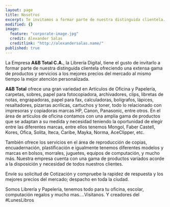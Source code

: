 ```yaml
---
layout: page
title: Nosotros
excerpt: Te invitamos a formar parte de nuestra distinguida clientela.
modified: {}
image: 
  feature: "corporate-image.jpg"
  credit: Alexander Salas
  creditlink: "http://alexandersalas.name/"
published: true
---
```


La Empresa **A&B Total C.A.**, la Librería Digital, tiene el gusto de invitarlo a formar parte de nuestra distinguida clientela ofreciendo una extensa gama de productos y servicios a los mejores precios del mercado al mismo tiempo la mejor atención personalizada.

**A&B Total** ofrece una gran variedad en Artículos de Oficina y Papelería, carpetas, sobres, papel para fotocopiadora, archivadores, clips, libretas de notas, engrapadoras, papel para fax, calculadoras, bolígrafos, lápices, resaltadores, pizarras acrílicas, cartuchos y toner, todo lo relacionado con impresoras y copiadoras marcas HP, Canon, Panasonic, entre otros. En el área de artículos de oficina contamos con una amplia gama de productos que se adaptan a su medida y necesidad teniendo la oportunidad de elegir entre las diferentes marcas, entre ellos tenemos Mongol, Faber Castell, Kores, Ofica, Solita, Iteca, Caribe, Mayka, Norma, AceClipper, etc.

También ofrece los servicios en el área de reproducción de copias, encuadernación, plastificación e igualmente tenemos diferentes modelos y marcas en bolsos, morrales, juguetes, equipos de computación, y mucho más. Nuestra empresa cuenta con una gama de productos variados acorde a la disposición y necesidad de todos nuestros clientes.

Envíe su solicitud de Cotización y compruebe la rapidez de respuesta y los mejores precios del mercado; despacho en toda la ciudad.

Somos Librería y Papelería, tenemos todo para tu oficina, escolar, computación regalos y mucho mas....Visitanos. Y creadores del #LunesLibros
